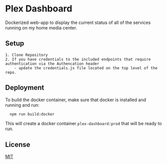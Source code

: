 
# Plex Dashboard

Dockerized web-app to display the current status of all of the services running on my home media center.

## Setup
    1. Clone Repository
    2. If you have credentials to the included endpoints that require authentication via the Authencation header
        - update the credentials.js file located on the top level of the repo.

## Deployment

To build the docker container, make sure that docker is installed and running and run:

```bash
  npm run build:docker
```

This will create a docker container ```plex-dashboard:prod``` that will be ready to run.
## License

[MIT](https://choosealicense.com/licenses/mit/)

